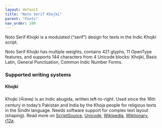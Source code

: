 ```yaml
---
layout: default
title: "Noto Serif Khojki"
parent: "Fonts"
nav_order: 100
---
```

Noto Serif Khojki is a modulated (“serif”) design for texts in the Indic _Khojki_ script. 

Noto Serif Khojki has multiple weights, contains 421 glyphs, 11 OpenType features, and supports 144 characters from 4 Unicode blocks: Khojki, Basic Latin, General Punctuation, Common Indic Number Forms.


### Supported writing systems


#### Khojki

Khojki (<span class='autonym'>𑈉𑈲𑈐𑈈𑈮</span>) is an Indic abugida, written left-to-right. Used since the 16th century in today’s Pakistan and India by the Khoja people for religious texts in the Sindhi language. Needs software support for complex text layout (shaping). Read more on [ScriptSource](https://scriptsource.org/scr/Khoj), [Unicode](https://www.unicode.org/versions/Unicode13.0.0/ch15.pdf#G81423), [Wikipedia](https://en.wikipedia.org/wiki/ISO_15924:Khoj), [Wiktionary](https://en.wiktionary.org/wiki/Category:Khojki_script), [r12a](https://r12a.github.io/scripts/links?iso=Khoj).

